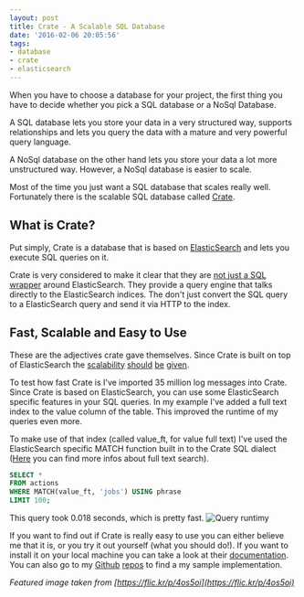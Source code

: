 ```yaml
---
layout: post
title: Crate - A Scalable SQL Database
date: '2016-02-06 20:05:56'
tags:
- database
- crate
- elasticsearch
---
```


When you have to choose a database for your project, the first thing you have to decide whether you pick a SQL database or a NoSql Database.

A SQL database lets you store your data in a very structured way, supports relationships and lets you query the data with a mature and very powerful query language.

A NoSql database on the other hand lets you store your data a lot more unstructured way. However, a NoSql database is easier to scale.

Most of the time you just want a SQL database that scales really well. Fortunately there is the scalable SQL database called [Crate](https://crate.io/).

## What is Crate?
Put simply, Crate is a database that is based on [ElasticSearch](https://www.elastic.co/) and lets you execute SQL queries on it.

Crate is very considered to make it clear that they are [not just a SQL wrapper](http://www.slideshare.net/matthiaswahl/turning-a-search-engine-into-a-relational-database/15?src=clipshare) around ElasticSearch. They provide a query engine that talks directly to the ElasticSearch indices. The don't just convert the SQL query to a ElasticSearch query and send it via HTTP to the index.

## Fast, Scalable and Easy to Use
These are the adjectives crate gave themselves. Since Crate is built on top of ElasticSearch the [scalability](https://www.elastic.co/use-cases/github) [should](https://www.elastic.co/use-cases/xing) [be](https://www.elastic.co/use-cases/soundcloud) [given](https://www.elastic.co/use-cases/guardian).

To test how fast Crate is I've imported 35 million log messages into Crate. Since Crate is based on ElasticSearch, you can use some ElasticSearch specific features in your SQL queries. In my example I've added a full text index to the value column of the table. This improved the runtime of my queries even more.

To make use of that index (called value_ft, for value full text) I've used the ElasticSearch specific MATCH function built in to the Crate SQL dialect ([Here](https://crate.io/docs/reference/sql/fulltext.html) you can find more infos about full text search).

```SQL
SELECT * 
FROM actions
WHERE MATCH(value_ft, 'jobs') USING phrase
LIMIT 100;
```

This query took 0.018 seconds, which is pretty fast. 
![Query runtimy](https://res.cloudinary.com/dknh3c1bk/image/upload/v1454786443/Screen_Shot_2016-02-06_at_20.20.22_gzkzgh.png)

If you want to find out if Crate is really easy to use you can either believe me that it is, or you try it out yourself (what you should do!). If you want to install it on your local machine you can take a look at their [documentation](https://crate.io/docs/getting-started/local/). You can also go to my [Github](https://github.com/DevCouch/crate-logs) [repos](https://github.com/DevCouch/crate-ui) to find a my sample implementation.

*Featured image taken from [https://flic.kr/p/4os5oi](https://flic.kr/p/4os5oi)*